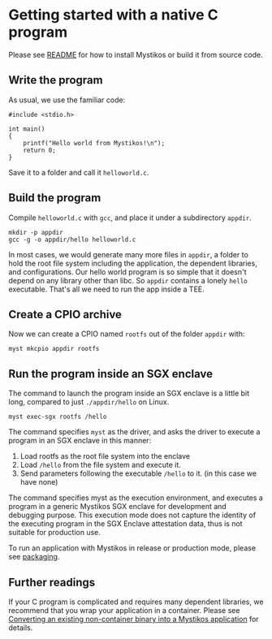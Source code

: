 # Getting started with a native C program

Please see [README](../README.md) for how to install Mystikos or build
it from source code.

## Write the program

As usual, we use the familiar code:
```
#include <stdio.h>

int main()
{
    printf("Hello world from Mystikos!\n");
    return 0;
}
```
Save it to a folder and call it `helloworld.c`.

## Build the program

Compile `helloworld.c` with `gcc`, and place it under a subdirectory
`appdir`.

```
mkdir -p appdir
gcc -g -o appdir/hello helloworld.c
```

In most cases, we would generate many more files in `appdir`, a folder to hold
the root file system including the application, the dependent libraries, and
configurations. Our hello world program is so simple that it doesn't depend
on any library other than libc. So `appdir` contains
a lonely `hello` executable. That's all we need to run the app inside a TEE.

## Create a CPIO archive

Now we can create a CPIO named `rootfs` out of the folder `appdir` with:
```
myst mkcpio appdir rootfs
```

## Run the program inside an SGX enclave

The command to launch the program inside an SGX enclave is a little bit
long, compared to just `./appdir/hello` on Linux.

```
myst exec-sgx rootfs /hello
```

The command specifies `myst` as the driver, and asks the driver to execute
a program in an SGX enclave in this manner:

1. Load rootfs as the root file system into the enclave
1. Load `/hello` from the file system and execute it.
1. Send parameters following the executable `/hello` to it.
(in this case we have none)

The command specifies myst as the execution environment, and executes a
program in a generic Mystikos SGX enclave for development and debugging
purpose. This execution mode does not capture the identity of the
executing program in the SGX Enclave attestation data, thus is not
suitable for production use.

To run an application with Mystikos in release or production mode, please see
[packaging](./sign-package.md).

## Further readings

If your C program is complicated and requires many dependent libraries,
we recommend that you wrap your application in a container. Please see
[Converting an existing non-container binary into a Mystikos application](./user-converting-existing-binary-into-mystikos-app.md)
for details.

